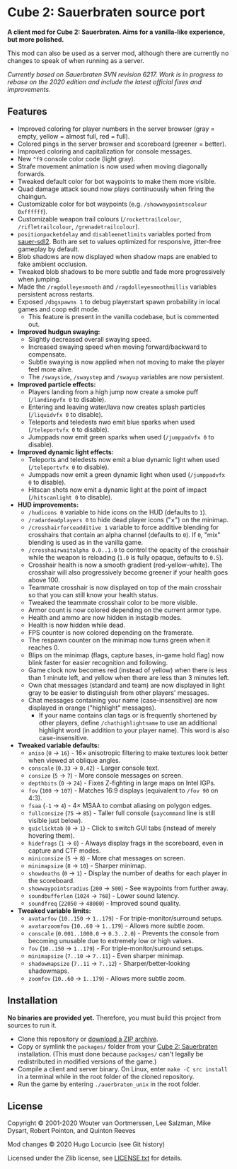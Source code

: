 # Cube 2: Sauerbraten source port

**A client mod for Cube 2: Sauerbraten. Aims for a vanilla-like experience, but more polished.**

This mod can also be used as a server mod, although there are currently no
changes to speak of when running as a server.

*Currently based on Sauerbraten SVN revision 6217. Work is in progress to rebase
on the 2020 edition and include the latest official fixes and improvements.*

## Features

- Improved coloring for player numbers in the server browser (gray = empty,
  yellow = almost full, red = full).
- Colored pings in the server browser and scoreboard (greener = better).
- Improved coloring and capitalization for console messages.
- New `^f9` console color code (light gray).
- Strafe movement animation is now used when moving diagonally forwards.
- Tweaked default color for bot waypoints to make them more visible.
- Quad damage attack sound now plays continuously when firing the chaingun.
- Customizable color for bot waypoints (e.g. `/showwaypointscolour 0xffffff`).
- Customizable weapon trail colours (`/rockettrailcolour`, `/rifletrailcolour`, `/grenadetrailcolour`).
- `positionpacketdelay` and `disableenetlimits` variables ported from
  [sauer-sdl2](https://github.com/extra-a/sauer-sdl2).
  Both are set to values optimized for responsive, jitter-free gameplay by default.
- Blob shadows are now displayed when shadow maps are enabled to fake ambient occlusion.
- Tweaked blob shadows to be more subtle and fade more progressively when jumping.
- Made the `/ragdolleyesmooth` and `/ragdolleyesmoothmillis` variables persistent
  across restarts.
- Exposed `/dbgspawns 1` to debug playerstart spawn probability in local games
  and coop edit mode.
  - This feature is present in the vanilla codebase, but is commented out.
- **Improved hudgun swaying:**
  - Slightly decreased overall swaying speed.
  - Increased swaying speed when moving forward/backward to compensate.
  - Subtle swaying is now applied when not moving to make the player feel more alive.
  - The `/swayside`, `/swaystep` and `/swayup` variables are now persistent.
- **Improved particle effects:**
  - Players landing from a high jump now create a smoke puff (`/landingvfx 0` to disable).
  - Entering and leaving water/lava now creates splash particles (`/liquidvfx 0` to disable).
  - Teleports and teledests nwo emit blue sparks when used (`/teleportvfx 0` to disable).
  - Jumppads now emit green sparks when used (`/jumppadvfx 0` to disable).
- **Improved dynamic light effects:**
  - Teleports and teledests now emit a blue dynamic light when used (`/teleportvfx 0` to disable).
  - Jumppads now emit a green dynamic light when used (`/jumppadvfx 0` to disable).
  - Hitscan shots now emit a dynamic light at the point of impact (`/hitscanlight 0` to disable).
- **HUD improvements:**
  - `/hudicons 0` variable to hide icons on the HUD (defaults to `1`).
  - `/radardeadplayers 0` to hide dead player icons ("×") on the minimap.
  - `/crosshairforceadditive 1` variable to force additive blending for
    crosshairs that contain an alpha channel (defaults to `0`). If `0`, "mix"
    blending is used as in the vanilla game.
  - `/crosshairwaitalpha 0.0..1.0` to control the opacity of the crosshair
    while the weapon is reloading (`1.0` is fully opaque, defaults to `0.5`).
  - Crosshair health is now a smooth gradient (red-yellow-white). The crosshair
    will also progressively become greener if your health goes above 100.
  - Teammate crosshair is now displayed on top of the main crosshair so that you
    can still know your health status.
  - Tweaked the teammate crosshair color to be more visible.
  - Armor count is now colored depending on the current armor type.
  - Health and ammo are now hidden in instagib modes.
  - Health is now hidden while dead.
  - FPS counter is now colored depending on the framerate.
  - The respawn counter on the minimap now turns green when it reaches 0.
  - Blips on the minimap (flags, capture bases, in-game hold flag)
    now blink faster for easier recognition and following.
  - Game clock now becomes red (instead of yellow) when there is less than 1
    minute left, and yellow when there are less than 3 minutes left.
  - Own chat messages (standard and team) are now displayed in light gray to
    be easier to distinguish from other players' messages.
  - Chat messages containing your name (case-insensitive) are now displayed in
    orange ("highlight" messages).
    - If your name contains clan tags or is frequently shortened by other players,
      define `/chathighlightname` to use an additional highlight word
      (in addition to your player name). This word is also case-insensitive.
- **Tweaked variable defaults:**
  - `aniso` (`0` -> `16`) - 16× anisotropic filtering to make textures look
    better when viewed at oblique angles.
  - `conscale` (`0.33` -> `0.42`) - Larger console text.
  - `consize` (`5` -> `7`) - More console messages on screen.
  - `depthbits` (`0` -> `24`) - Fixes Z-fighting in large maps on Intel IGPs.
  - `fov` (`100` -> `107`) - Matches 16:9 displays (equivalent to `/fov 90` on 4:3).
  - `fsaa` (`-1` -> `4`) - 4× MSAA to combat aliasing on polygon edges.
  - `fullconsize` (`75` -> `85`) - Taller full console (`saycommand` line is still visible just below).
  - `guiclicktab` (`0` -> `1`) - Click to switch GUI tabs (instead of merely hovering them).
  - `hidefrags` (`1` -> `0`) - Always display frags in the scoreboard, even in capture and CTF modes.
  - `miniconsize` (`5` -> `8`) - More chat messages on screen.
  - `minimapsize` (`8` -> `10`) - Sharper minimap.
  - `showdeaths` (`0` -> `1`) - Display the number of deaths for each player in the scoreboard.
  - `showwaypointsradius` (`200` -> `500`) - See waypoints from further away.
  - `soundbufferlen` (`1024` -> `768`) - Lower sound latency.
  - `soundfreq` (`22050` -> `48000`) - Improved sound quality.
- **Tweaked variable limits:**
  - `avatarfov` (`10..150` -> `1..179`) - For triple-monitor/surround setups.
  - `avatarzoomfov` (`10..60` -> `1..179`) - Allows more subtle zoom.
  - `conscale` (`0.001..1000.0` -> `0.3..2.0`) - Prevents the console from
    becoming unusable due to extremely low or high values.
  - `fov` (`10..150` -> `1..179`) - For triple-monitor/surround setups.
  - `minimapsize` (`7..10` -> `7..11`) - Even sharper minimap.
  - `shadowmapsize` (`7..11` -> `7..12`) - Sharper/better-looking shadowmaps.
  - `zoomfov` (`10..60` -> `1..179`) - Allows more subtle zoom.

## Installation

**No binaries are provided yet.** Therefore, you must build this project from
sources to run it.

- Clone this repository or
  [download a ZIP archive](https://github.com/Calinou/sauerbraten-source-port/archive/master.zip).
- Copy or symlink the `packages/` folder from your
  [Cube 2: Sauerbraten](http://sauerbraten.org) installation.
  (This must done because `packages/` can't legally be redistributed
  in modified versions of the game.)
- Compile a client and server binary. On Linux, enter `make -C src install` in a terminal while in
  the root folder of the cloned repository.
- Run the game by entering `./auerbraten_unix` in the root folder.

## License

Copyright © 2001-2020 Wouter van Oortmerssen, Lee Salzman, Mike Dysart, Robert Pointon, and Quinton Reeves

Mod changes © 2020 Hugo Locurcio (see Git history)

Licensed under the Zlib license, see [LICENSE.txt](LICENSE.txt) for details.
